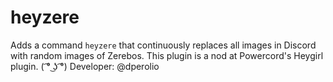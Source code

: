 # heyzere
Adds a command `heyzere` that continuously replaces all images in Discord with random images of Zerebos. This plugin is a nod at Powercord's Heygirl plugin. ( ͡° ͜ʖ ͡°) Developer: @dperolio
